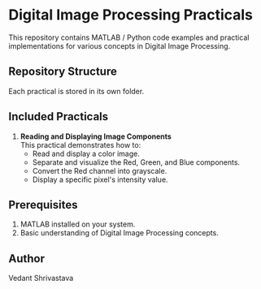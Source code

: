 # Digital Image Processing Practicals

This repository contains MATLAB / Python code examples and practical implementations for various concepts in Digital Image Processing.

## Repository Structure

Each practical is stored in its own folder.

## Included Practicals

1. **Reading and Displaying Image Components**  
   This practical demonstrates how to:
   - Read and display a color image.
   - Separate and visualize the Red, Green, and Blue components.
   - Convert the Red channel into grayscale.
   - Display a specific pixel's intensity value.

## Prerequisites

  1. MATLAB installed on your system.
  2. Basic understanding of Digital Image Processing concepts.
     
## Author
Vedant Shrivastava
